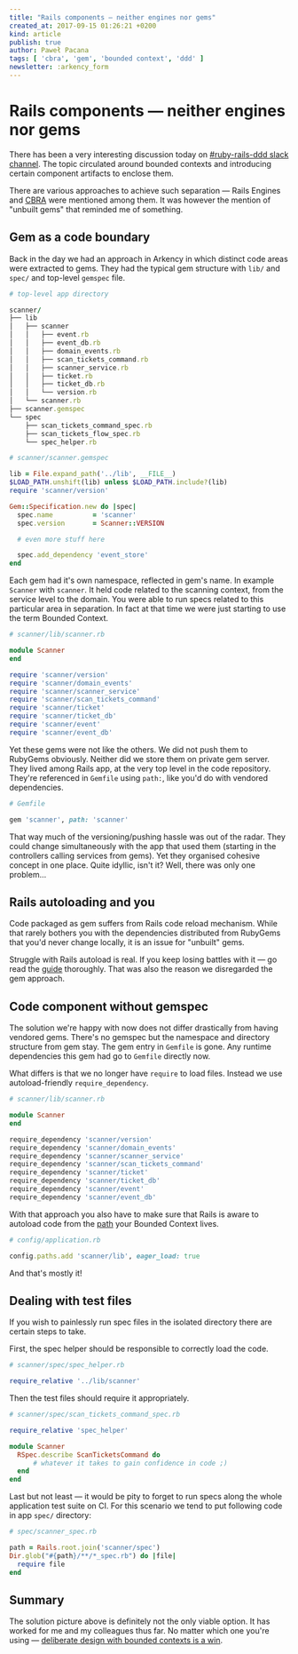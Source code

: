 ```yaml
---
title: "Rails components — neither engines nor gems"
created_at: 2017-09-15 01:26:21 +0200
kind: article
publish: true
author: Paweł Pacana
tags: [ 'cbra', 'gem', 'bounded context', 'ddd' ]
newsletter: :arkency_form
---
```


# Rails components — neither engines nor gems

There has been a very interesting discussion today on [\#ruby-rails-ddd slack channel](https://arkency.dpdcart.com/cart/view?product_id=154898&method_id=165682#/). The topic circulated around bounded contexts and introducing certain component artifacts to enclose them.

<!-- more -->

There are various approaches to achieve such separation —  Rails Engines and [CBRA](http://shageman.github.io/cbra.info/) were mentioned among them. It was however the mention of "unbuilt gems" that reminded me of something.

## Gem as a code boundary

Back in the day we had an approach in Arkency in which distinct code areas were extracted to gems. They had the typical gem structure with `lib/` and `spec/` and top-level `gemspec` file.

```ruby
# top-level app directory

scanner/
├── lib
│   ├── scanner
│   │   ├── event.rb
│   │   ├── event_db.rb
│   │   ├── domain_events.rb
│   │   ├── scan_tickets_command.rb
│   │   ├── scanner_service.rb
│   │   ├── ticket.rb
│   │   ├── ticket_db.rb
│   │   └── version.rb
│   └── scanner.rb
├── scanner.gemspec
└── spec
    ├── scan_tickets_command_spec.rb
    ├── scan_tickets_flow_spec.rb
    └── spec_helper.rb
```

```ruby
# scanner/scanner.gemspec

lib = File.expand_path('../lib', __FILE__)
$LOAD_PATH.unshift(lib) unless $LOAD_PATH.include?(lib)
require 'scanner/version'

Gem::Specification.new do |spec|
  spec.name          = 'scanner'
  spec.version       = Scanner::VERSION

  # even more stuff here

  spec.add_dependency 'event_store'
end
```

Each gem had it's own namespace, reflected in gem's name. In example `Scanner` with `scanner`. It held code related to the scanning context, from the service level to the domain. You were able to run specs related to this particular area in separation.
In fact at that time we were just starting to use the term Bounded Context.

```ruby
# scanner/lib/scanner.rb

module Scanner
end

require 'scanner/version'
require 'scanner/domain_events'
require 'scanner/scanner_service'
require 'scanner/scan_tickets_command'
require 'scanner/ticket'
require 'scanner/ticket_db'
require 'scanner/event'
require 'scanner/event_db'
```

Yet these gems were not like the others. We did not push them to RubyGems obviously. Neither did we store them on private gem server. They lived among Rails app, at the very top level in the code repository. They're referenced in `Gemfile` using `path:`, like you'd do with vendored dependencies.

```ruby
# Gemfile

gem 'scanner', path: 'scanner'
```

That way much of the versioning/pushing hassle was out of the radar. They could change simultaneously with the app that used them (starting in the controllers calling services from gems). Yet they organised cohesive concept in one place. Quite idyllic, isn't it? Well, there was only one problem…

## Rails autoloading and you

Code packaged as gem suffers from Rails code reload mechanism. While that rarely bothers you with the dependencies distributed from RubyGems that you'd never change locally, it is an issue for "unbuilt" gems.

Struggle with Rails autoload is real. If you keep losing battles with it — go read the [guide](http://guides.rubyonrails.org/autoloading_and_reloading_constants.html) thoroughly. That was also the reason we disregarded the gem approach.

## Code component without gemspec

The solution we're happy with now does not differ drastically from having vendored gems. There's no gemspec but the namespace and directory structure from gem stay. The gem entry in `Gemfile` is gone. Any runtime dependencies this gem had go to `Gemfile` directly now.

What differs is that we no longer have `require` to load files. Instead we use autoload-friendly `require_dependency`.

```ruby
# scanner/lib/scanner.rb

module Scanner
end

require_dependency 'scanner/version'
require_dependency 'scanner/domain_events'
require_dependency 'scanner/scanner_service'
require_dependency 'scanner/scan_tickets_command'
require_dependency 'scanner/ticket'
require_dependency 'scanner/ticket_db'
require_dependency 'scanner/event'
require_dependency 'scanner/event_db'
```

With that approach you also have to make sure that Rails is aware to autoload code from the [path](http://blog.arkency.com/2014/11/dont-forget-about-eager-load-when-extending-autoload/) your Bounded Context lives.

```ruby
# config/application.rb

config.paths.add 'scanner/lib', eager_load: true
```

And that's mostly it!

 ## Dealing with test files

If you wish to painlessly run spec files in the isolated directory there are certain steps to take.

First, the spec helper should be responsible to correctly load the code.

```ruby
# scanner/spec/spec_helper.rb

require_relative '../lib/scanner'
```

Then the test files should require it appropriately.

```ruby
# scanner/spec/scan_tickets_command_spec.rb

require_relative 'spec_helper'

module Scanner
  RSpec.describe ScanTicketsCommand do
	  # whatever it takes to gain confidence in code ;)
  end
end
```

Last but not least — it would be pity to forget to run specs along the whole application test suite on CI. For this scenario we tend to put following code in app `spec/` directory:

```ruby
# spec/scanner_spec.rb

path = Rails.root.join('scanner/spec')
Dir.glob("#{path}/**/*_spec.rb") do |file|
  require file
end
```

## Summary

The solution picture above is definitely not the only viable option. It has worked for me and my colleagues thus far. No matter which one you're using — [deliberate design with bounded contexts is a win](https://twitter.com/owickstrom/status/889819275820756992).
